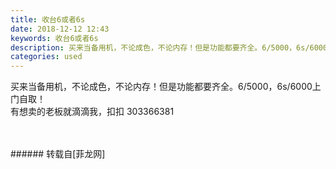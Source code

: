 ```yaml
---
title: 收台6或者6s
date: 2018-12-12 12:43
keywords: 收台6或者6s
description: 买来当备用机，不论成色，不论内存！但是功能都要齐全。6/5000，6s/6000上门自取！有想卖的老板就滴滴我，扣扣 303366381
categories: used
---
```

<td class="t_f" id="postmessage_2454670">

买来当备用机，不论成色，不论内存！但是功能都要齐全。6/5000，6s/6000上门自取！<br/>
有想卖的老板就滴滴我，扣扣 303366381<br/>
<br/>
<br/>
</td>
###### 转载自[菲龙网]